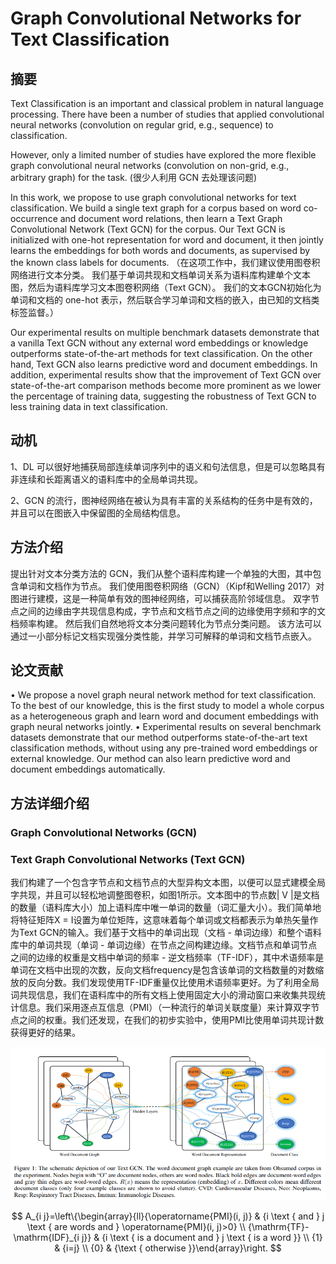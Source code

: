 # Graph Convolutional Networks for Text Classification

## 摘要

​Text Classification is an important and classical problem in natural language processing. There have been a number of studies that applied convolutional neural networks (convolution on regular grid, e.g., sequence) to classification. 

However, only a limited number of studies have explored the more flexible graph convolutional neural networks (convolution on non-grid, e.g., arbitrary graph) for the task. (很少人利用 GCN 去处理该问题)

In this work, we propose to use graph convolutional networks for text classification. We build a single text graph for a corpus based on word co-occurrence and document word relations, then learn a Text Graph Convolutional Network (Text GCN) for the corpus. Our Text GCN is initialized with one-hot representation for word and document, it then jointly learns the embeddings for both words and documents, as supervised by the known class labels for documents. （在这项工作中，我们建议使用图卷积网络进行文本分类。 我们基于单词共现和文档单词关系为语料库构建单个文本图，然后为语料库学习文本图卷积网络（Text GCN）。 我们的文本GCN初始化为单词和文档的 one-hot 表示，然后联合学习单词和文档的嵌入，由已知的文档类标签监督。）

Our experimental results on multiple benchmark datasets demonstrate that a vanilla Text GCN without any external word embeddings or knowledge outperforms state-of-the-art methods for text classification. On the other hand, Text GCN also learns predictive word and document embeddings. In addition, experimental results show that the improvement of Text GCN over state-of-the-art comparison methods become more prominent as we lower the percentage of training data, suggesting the robustness of Text GCN to less training data in text classification.


## 动机

1、DL 可以很好地捕获局部连续单词序列中的语义和句法信息，但是可以忽略具有非连续和长距离语义的语料库中的全局单词共现。

2、GCN 的流行，图神经网络在被认为具有丰富的关系结构的任务中是有效的，并且可以在图嵌入中保留图的全局结构信息。


## 方法介绍

提出针对文本分类方法的 GCN，我们从整个语料库构建一个单独的大图，其中包含单词和文档作为节点。 我们使用图卷积网络（GCN）（Kipf和Welling 2017）对图进行建模，这是一种简单有效的图神经网络，可以捕获高阶邻域信息。 双字节点之间的边缘由字共现信息构成，字节点和文档节点之间的边缘使用字频和字的文档频率构建。 然后我们自然地将文本分类问题转化为节点分类问题。 该方法可以通过一小部分标记文档实现强分类性能，并学习可解释的单词和文档节点嵌入。

## 论文贡献

• We propose a novel graph neural network method for text
classification. To the best of our knowledge, this is the
first study to model a whole corpus as a heterogeneous
graph and learn word and document embeddings with
graph neural networks jointly.
• Experimental results on several benchmark datasets
demonstrate that our method outperforms state-of-the-art
text classification methods, without using any pre-trained
word embeddings or external knowledge. Our method can
also learn predictive word and document embeddings automatically.


## 方法详细介绍

### Graph Convolutional Networks (GCN)

### Text Graph Convolutional Networks (Text GCN)

我们构建了一个包含字节点和文档节点的大型异构文本图，以便可以显式建模全局字共现，并且可以轻松地调整图卷积，如图1所示。文本图中的节点数| V |是文档的数量（语料库大小）加上语料库中唯一单词的数量（词汇量大小）。我们简单地将特征矩阵X = I设置为单位矩阵，这意味着每个单词或文档都表示为单热矢量作为Text GCN的输入。我们基于文档中的单词出现（文档 - 单词边缘）和整个语料库中的单词共现（单词 - 单词边缘）在节点之间构建边缘。文档节点和单词节点之间的边缘的权重是文档中单词的频率 - 逆文档频率（TF-IDF），其中术语频率是单词在文档中出现的次数，反向文档frequency是包含该单词的文档数量的对数缩放的反向分数。我们发现使用TF-IDF重量仅比使用术语频率更好。为了利用全局词共现信息，我们在语料库中的所有文档上使用固定大小的滑动窗口来收集共现统计信息。我们采用逐点互信息（PMI）（一种流行的单词关联度量）来计算双字节点之间的权重。我们还发现，在我们的初步实验中，使用PMI比使用单词共现计数获得更好的结果。

![](img/textGCN.png)

$$
A_{i j}=\left\{\begin{array}{ll}{\operatorname{PMI}(i, j)} & {i \text { and } j \text { are words and } \operatorname{PMI}(i, j)>0} \\ {\mathrm{TF}-\mathrm{IDF}_{i j}} & {i \text { is a document and } j \text { is a word }} \\ {1} & {i=j} \\ {0} & {\text { otherwise }}\end{array}\right.
$$
